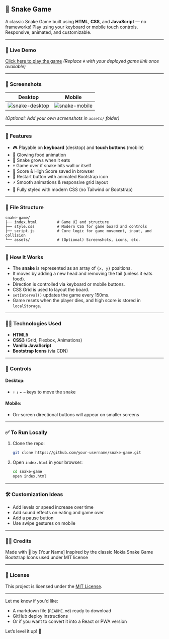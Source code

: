 ## 🐍 Snake Game

A classic Snake Game built using **HTML**, **CSS**, and **JavaScript** — no frameworks!
Play using your keyboard or mobile touch controls. Responsive, animated, and customizable.

---

### 🔗 Live Demo

[Click here to play the game](#)
*(Replace `#` with your deployed game link once available)*

---

### 📸 Screenshots

| Desktop                                    | Mobile                                   |
| ------------------------------------------ | ---------------------------------------- |
| ![snake-desktop](assets/snake-desktop.png) | ![snake-mobile](assets/snake-mobile.png) |

*(Optional: Add your own screenshots in `assets/` folder)*

---

### 🚀 Features

* 🎮 Playable on **keyboard** (desktop) and **touch buttons** (mobile)
* 🍎 Glowing food animation
* 🐍 Snake grows when it eats
* 💀 Game over if snake hits wall or itself
* 💾 Score & High Score saved in browser
* 🔄 Restart button with animated Bootstrap icon
* ⚡ Smooth animations & responsive grid layout
* 🎨 Fully styled with modern CSS (no Tailwind or Bootstrap)

---

### 📁 File Structure

```
snake-game/
├── index.html         # Game UI and structure
├── style.css          # Modern CSS for game board and controls
├── script.js          # Core logic for game movement, input, and collision
└── assets/            # (Optional) Screenshots, icons, etc.
```

---

### 🧠 How It Works

* The **snake** is represented as an array of `{x, y}` positions.
* It moves by adding a new head and removing the tail (unless it eats food).
* Direction is controlled via keyboard or mobile buttons.
* CSS Grid is used to layout the board.
* `setInterval()` updates the game every 150ms.
* Game resets when the player dies, and high score is stored in `localStorage`.

---

### 🧑‍💻 Technologies Used

* **HTML5**
* **CSS3** (Grid, Flexbox, Animations)
* **Vanilla JavaScript**
* **Bootstrap Icons** (via CDN)

---

### 📱 Controls

#### Desktop:

* `↑` `↓` `←` `→` keys to move the snake

#### Mobile:

* On-screen directional buttons will appear on smaller screens

---

### ✅ To Run Locally

1. Clone the repo:

   ```bash
   git clone https://github.com/your-username/snake-game.git
   ```

2. Open `index.html` in your browser:

   ```bash
   cd snake-game
   open index.html
   ```

---

### 🛠 Customization Ideas

* Add levels or speed increase over time
* Add sound effects on eating and game over
* Add a pause button
* Use swipe gestures on mobile

---

### 👨‍🎓 Credits

Made with 💚 by \[Your Name]
Inspired by the classic Nokia Snake Game
Bootstrap Icons used under MIT license

---

### 📃 License

This project is licensed under the [MIT License](LICENSE).

---

Let me know if you'd like:

* A markdown file (`README.md`) ready to download
* GitHub deploy instructions
* Or if you want to convert it into a React or PWA version

Let’s level it up! 🚀
